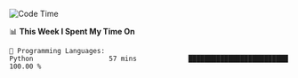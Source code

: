 <!--START_SECTION:waka-->
![Code Time](http://img.shields.io/badge/Code%20Time-1%2C054%20hrs%2010%20mins-blue)

📊 **This Week I Spent My Time On** 

```text
💬 Programming Languages: 
Python                   57 mins             █████████████████████████   100.00 % 
```


<!--END_SECTION:waka-->